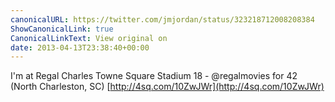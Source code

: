 ```yaml
---
canonicalURL: https://twitter.com/jmjordan/status/323218712008208384
ShowCanonicalLink: true
CanonicalLinkText: View original on
date: 2013-04-13T23:38:40+00:00
---
```

I'm at Regal Charles Towne Square Stadium 18 - @regalmovies for 42 (North Charleston, SC) [http://4sq.com/10ZwJWr](http://4sq.com/10ZwJWr)